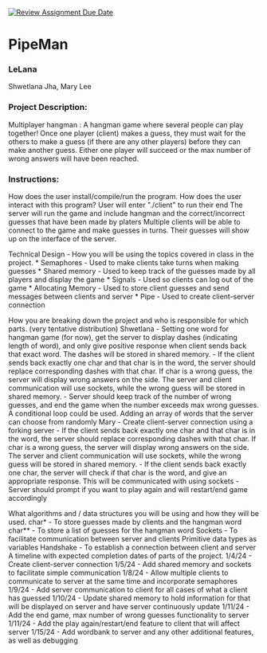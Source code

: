 [![Review Assignment Due Date](https://classroom.github.com/assets/deadline-readme-button-24ddc0f5d75046c5622901739e7c5dd533143b0c8e959d652212380cedb1ea36.svg)](https://classroom.github.com/a/SQs7pKlr)
# PipeMan

### LeLana
Shwetlana Jha, Mary Lee
       
### Project Description:

Multiplayer hangman : A hangman game where several people can play together! Once one player (client) makes a guess, they must wait for the others to make a guess (if there are any other players) before they can make another guess. Either one player will succeed or the max number of wrong answers will have been reached. 
  
### Instructions:
How does the user install/compile/run the program.
How does the user interact with this program?
    User will enter "./client" to run their end
    The server will run the game and include hangman and the correct/incorrect guesses that have been made by platers
    Multiple clients will be able to connect to the game and make guesses in turns. Their guesses will show up on the interface of the server.


Technical Design - How you will be using the topics covered in class in the project.
    * Semaphores - Used to make clients take turns when making guesses
    * Shared memory - Used to keep track of the guesses made by all players and display the game
    * Signals - Used so clients can log out of the game
    * Allocating Memory -  Used to store client guesses and send messages between clients and server
    * Pipe - Used to create client-server connection

How you are breaking down the project and who is responsible for which parts. (very tentative distribution)
Shwetlana
    - Setting one word for hangman game (for now), get the server to display dashes (indicating length of word), and only give positive response when client sends back that exact word. The dashes will be stored in shared memory. 
    - If the client sends back exactly one char and that char is in the word, the server should replace corresponding dashes with that char. If char is a wrong guess, the server will display wrong answers on the side. The server and client communication will use sockets, while the wrong guess will be stored in shared memory.
    - Server should keep track of the number of wrong guesses, and end the game when the number exceeds max wrong guesses. A conditional loop could be used. 
Adding an array of words that the server can choose from randomly
Mary
    - Create client-server connection using a forking server
    - If the client sends back exactly one char and that char is in the word, the server should replace corresponding dashes with that char. If char is a wrong guess, the server will display wrong answers on the side. The server and client communication will use sockets, while the wrong guess will be stored in shared memory.
    - If the client sends back exactly one char, the server will check if that char is the word, and give an appropriate response. This will be communicated with using sockets
    - Server should prompt if you want to play again and will restart/end game accordingly

What algorithms and / data structures you will be using and how they will be used.
    char* - To store guesses made by clients and the hangman word
    char** - To store a list of guesses for the hangman word
    Sockets - To facilitate communication between server and clients
    Primitive data types as variables
    Handshake - To establish a connection between client and server
A timeline with expected completion dates of parts of the project.
    1/4/24 - Create client-server connection
    1/5/24 - Add shared memory and sockets to facilitate simple communication
    1/8/24 - Allow multiple clients to communicate to server at the same time and incorporate semaphores
    1/9/24 - Add server communication to client for all cases of what a client has guessed
    1/10/24 - Update shared memory to hold information for that will be displayed on server and have server continuously update
    1/11/24 - Add the end game, max number of wrong guesses functionality to server
    1/11/24 - Add the play again/restart/end feature to client that will affect server
    1/15/24 - Add wordbank to server and any other additional features, as well as debugging
